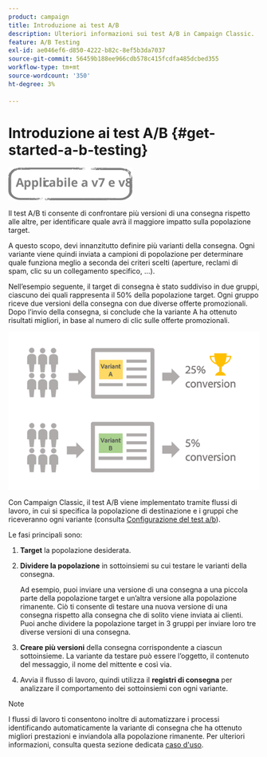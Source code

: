 ```yaml
---
product: campaign
title: Introduzione ai test A/B
description: Ulteriori informazioni sui test A/B in Campaign Classic.
feature: A/B Testing
exl-id: ae046ef6-d850-4222-b82c-8ef5b3da7037
source-git-commit: 56459b188ee966cdb578c415fcdfa485dcbed355
workflow-type: tm+mt
source-wordcount: '350'
ht-degree: 3%

---
```


# Introduzione ai test A/B {#get-started-a-b-testing}

![](../../assets/common.svg)

Il test A/B ti consente di confrontare più versioni di una consegna rispetto alle altre, per identificare quale avrà il maggiore impatto sulla popolazione target.

A questo scopo, devi innanzitutto definire più varianti della consegna. Ogni variante viene quindi inviata a campioni di popolazione per determinare quale funziona meglio a seconda dei criteri scelti (aperture, reclami di spam, clic su un collegamento specifico, ...).

Nell’esempio seguente, il target di consegna è stato suddiviso in due gruppi, ciascuno dei quali rappresenta il 50% della popolazione target. Ogni gruppo riceve due versioni della consegna con due diverse offerte promozionali. Dopo l’invio della consegna, si conclude che la variante A ha ottenuto risultati migliori, in base al numero di clic sulle offerte promozionali.

![](assets/a-b-testing-schema.png)

Con Campaign Classic, il test A/B viene implementato tramite flussi di lavoro, in cui si specifica la popolazione di destinazione e i gruppi che riceveranno ogni variante (consulta [Configurazione del test a/b](configuring-a-b-testing.md)).

Le fasi principali sono:

1. **Target** la popolazione desiderata.
1. **Dividere la popolazione** in sottoinsiemi su cui testare le varianti della consegna.

   Ad esempio, puoi inviare una versione di una consegna a una piccola parte della popolazione target e un’altra versione alla popolazione rimanente. Ciò ti consente di testare una nuova versione di una consegna rispetto alla consegna che di solito viene inviata ai clienti. Puoi anche dividere la popolazione target in 3 gruppi per inviare loro tre diverse versioni di una consegna.

1. **Creare più versioni** della consegna corrispondente a ciascun sottoinsieme. La variante da testare può essere l’oggetto, il contenuto del messaggio, il nome del mittente e così via.
1. Avvia il flusso di lavoro, quindi utilizza il **registri di consegna** per analizzare il comportamento dei sottoinsiemi con ogni variante.

>[!NOTE]
>
>I flussi di lavoro ti consentono inoltre di automatizzare i processi identificando automaticamente la variante di consegna che ha ottenuto migliori prestazioni e inviandola alla popolazione rimanente. Per ulteriori informazioni, consulta questa sezione dedicata [caso d&#39;uso](a-b-testing-use-case.md).
